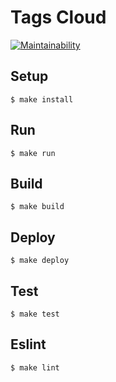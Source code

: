 # Tags Cloud

[![Maintainability](https://api.codeclimate.com/v1/badges/b28a33abe024c7d955a1/maintainability)](https://codeclimate.com/github/Konstantin6487/Tags-cloud/maintainability)

## Setup

```
$ make install
```

## Run

```
$ make run
```

## Build

```
$ make build
```

## Deploy

```
$ make deploy
```

## Test

```
$ make test
```

## Eslint

```
$ make lint
```
